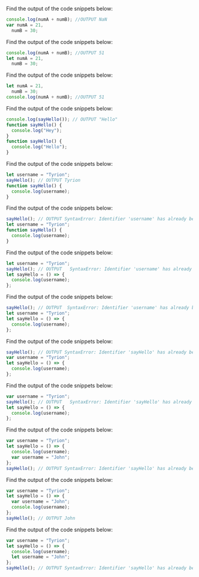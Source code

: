 Find the output of the code snippets below:

```js
console.log(numA + numB); //OUTPUT NaN
var numA = 21,
  numB = 30;
```

Find the output of the code snippets below:

```js
console.log(numA + numB); //OUTPUT 51
let numA = 21,
  numB = 30;
```

Find the output of the code snippets below:

```js
let numA = 21,
  numB = 30;
console.log(numA + numB); //OUTPUT 51
```

Find the output of the code snippets below:

```js
console.log(sayHello()); // OUTPUT "Hello"
function sayHello() {
  console.log("Hey");
}
function sayHello() {
  console.log("Hello");
}
```

Find the output of the code snippets below:

```js
let username = "Tyrion";
sayHello(); // OUTPUT Tyrion
function sayHello() {
  console.log(username);
}
```

Find the output of the code snippets below:

```js
sayHello(); // OUTPUT SyntaxError: Identifier 'username' has already been declared
let username = "Tyrion";
function sayHello() {
  console.log(username);
}
```

Find the output of the code snippets below:

```js
let username = "Tyrion";
sayHello(); // OUTPUT   SyntaxError: Identifier 'username' has already been declared
let sayHello = () => {
  console.log(username);
};
```

Find the output of the code snippets below:

```js
sayHello(); // OUTPUT  SyntaxError: Identifier 'username' has already been declared
let username = "Tyrion";
let sayHello = () => {
  console.log(username);
};
```

Find the output of the code snippets below:

```js
sayHello(); // OUTPUT SyntaxError: Identifier 'sayHello' has already been declared.
var username = "Tyrion";
let sayHello = () => {
  console.log(username);
};
```

Find the output of the code snippets below:

```js
var username = "Tyrion";
sayHello(); // OUTPUT   SyntaxError: Identifier 'sayHello' has already been declared.
let sayHello = () => {
  console.log(username);
};
```

Find the output of the code snippets below:

```js
var username = "Tyrion";
let sayHello = () => {
  console.log(username);
  var username = "John";
};
sayHello(); // OUTPUT SyntaxError: Identifier 'sayHello' has already been declared.
```

Find the output of the code snippets below:

```js
var username = "Tyrion";
let sayHello = () => {
  var username = "John";
  console.log(username);
};
sayHello(); // OUTPUT John
```

Find the output of the code snippets below:

```js
var username = "Tyrion";
let sayHello = () => {
  console.log(username);
  let username = "John";
};
sayHello(); // OUTPUT SyntaxError: Identifier 'sayHello' has already been declared
```